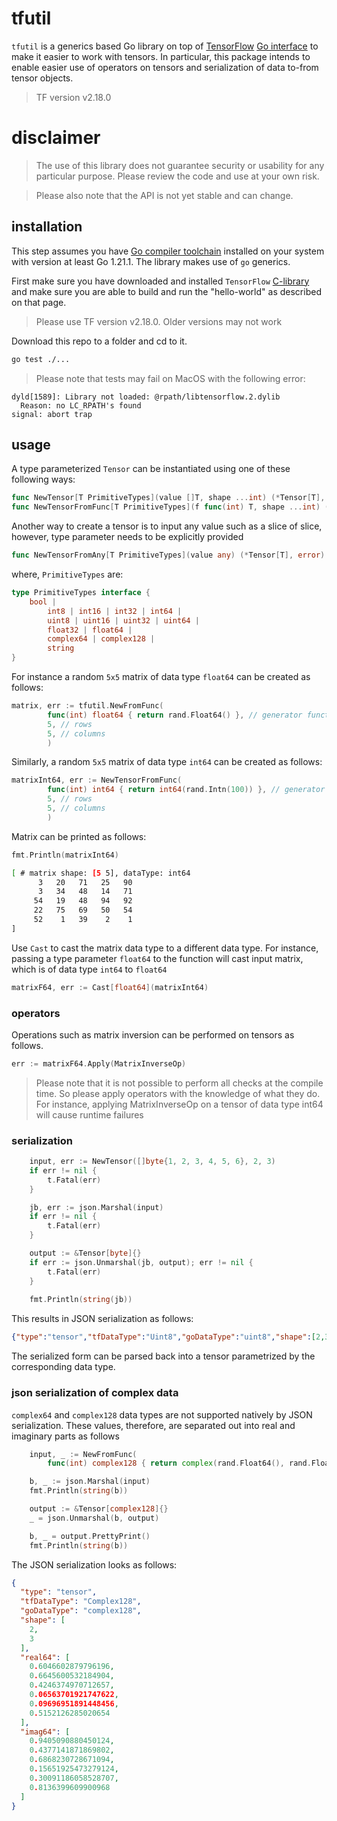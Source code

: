 # tfutil
`tfutil` is a generics based Go library on top of 
[TensorFlow](https://github.com/tensorflow/tensorflow) 
[Go interface](https://github.com/wamuir/graft) to make it
easier to work with tensors. In particular, this package
intends to enable easier use of operators on tensors and
serialization of data to-from tensor objects.

> TF version v2.18.0

# disclaimer
> The use of this library does not guarantee security or usability for any
> particular purpose. Please review the code and use at your own risk.

> Please also note that the API is not yet stable and can change.

## installation
This step assumes you have [Go compiler toolchain](https://go.dev/dl/)
installed on your system with version at least Go 1.21.1. The library
makes use of `go` generics.

First make sure you have downloaded and installed `TensorFlow`
[C-library](https://www.tensorflow.org/install/lang_c) and make 
sure you are able to build and run the "hello-world" as 
described on that page.

> Please use TF version v2.18.0. Older versions may not work

Download this repo to a folder and cd to it.
```bash
go test ./...
```
> Please note that tests may fail on MacOS with the following error:
```text
dyld[1589]: Library not loaded: @rpath/libtensorflow.2.dylib
  Reason: no LC_RPATH's found
signal: abort trap
```

## usage
A type parameterized `Tensor` can be instantiated using one of these following
ways:
```go
func NewTensor[T PrimitiveTypes](value []T, shape ...int) (*Tensor[T], error) {...}
func NewTensorFromFunc[T PrimitiveTypes](f func(int) T, shape ...int) (*Tensor[T], error) {...}
```

Another way to create a tensor is to input any value such as a slice of slice,
however, type parameter needs to be explicitly provided
```go
func NewTensorFromAny[T PrimitiveTypes](value any) (*Tensor[T], error) {...}
```

where, `PrimitiveTypes` are:
```go
type PrimitiveTypes interface {
	bool |
		int8 | int16 | int32 | int64 |
		uint8 | uint16 | uint32 | uint64 |
		float32 | float64 |
		complex64 | complex128 |
		string
}
```

For instance a random `5x5` matrix of data type `float64` can be created as follows:
```go
matrix, err := tfutil.NewFromFunc(
		func(int) float64 { return rand.Float64() }, // generator function
		5, // rows
		5, // columns
		)
```

Similarly, a random `5x5` matrix of data type `int64` can be created as follows:
```go
matrixInt64, err := NewTensorFromFunc(
        func(int) int64 { return int64(rand.Intn(100)) }, // generator function
        5, // rows
        5, // columns
        )
```

Matrix can be printed as follows:
```go
fmt.Println(matrixInt64)
```
```bash
[ # matrix shape: [5 5], dataType: int64
      3   20   71   25   90     
      3   34   48   14   71     
     54   19   48   94   92     
     22   75   69   50   54     
     52    1   39    2    1     
]
```

Use `Cast` to cast the matrix data type to a different data type.
For instance, passing a type parameter `float64` to the function
will cast input matrix, which is of data type `int64` to `float64`
```go
matrixF64, err := Cast[float64](matrixInt64)
```

### operators
Operations such as matrix inversion can be performed on tensors as follows.
```go
err := matrixF64.Apply(MatrixInverseOp)
```

> Please note that it is not possible to perform all checks at the compile
> time. So please apply operators with the knowledge of what they do. For
> instance, applying MatrixInverseOp on a tensor of data type int64 will
> cause runtime failures

### serialization
```go
    input, err := NewTensor([]byte{1, 2, 3, 4, 5, 6}, 2, 3)
	if err != nil {
		t.Fatal(err)
	}

	jb, err := json.Marshal(input)
	if err != nil {
		t.Fatal(err)
	}

	output := &Tensor[byte]{}
	if err := json.Unmarshal(jb, output); err != nil {
		t.Fatal(err)
	}
	
	fmt.Println(string(jb))
```
This results in JSON serialization as follows:
```json
{"type":"tensor","tfDataType":"Uint8","goDataType":"uint8","shape":[2,3],"value":"AQIDBAUG"}
```

The serialized form can be parsed back into a tensor parametrized by the corresponding data type.

### json serialization of complex data
`complex64` and `complex128` data types are not supported natively by JSON serialization.
These values, therefore, are separated out into real and imaginary parts as follows
```go
    input, _ := NewFromFunc(
		func(int) complex128 { return complex(rand.Float64(), rand.Float64()) }, 2, 3)

	b, _ := json.Marshal(input)
	fmt.Println(string(b))

	output := &Tensor[complex128]{}
	_ = json.Unmarshal(b, output)

	b, _ = output.PrettyPrint()
	fmt.Println(string(b))
```

The JSON serialization looks as follows:
```json
{
  "type": "tensor",
  "tfDataType": "Complex128",
  "goDataType": "complex128",
  "shape": [
    2,
    3
  ],
  "real64": [
    0.6046602879796196,
    0.6645600532184904,
    0.4246374970712657,
    0.06563701921747622,
    0.09696951891448456,
    0.5152126285020654
  ],
  "imag64": [
    0.9405090880450124,
    0.4377141871869802,
    0.6868230728671094,
    0.15651925473279124,
    0.30091186058528707,
    0.8136399609900968
  ]
}
```
